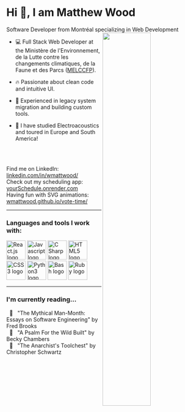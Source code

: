 # Hi 👋, I am Matthew Wood
Software Developer from Montréal specializing in Web Development
<img align="right" width="50%" src="https://media4.giphy.com/media/qgQUggAC3Pfv687qPC/giphy.gif?cid=ecf05e47jng7y46q5cf5s82mclj38rr5syvkk9kiy179d2tx&rid=giphy.gif&ct=g">
<br>

- 💻 Full Stack Web Developer at the Ministère de l'Environnement, de la Lutte contre les changements climatiques, de la Faune et des Parcs (<a href="https://www.environnement.gouv.qc.ca/">MELCCFP</a>).

- 🔥 Passionate about clean code and intuitive UI.
  
- 📖 Experienced in legacy system migration and building custom tools.

- 🎹 I have studied Electroacoustics and toured in Europe and South America!
<br>
<br>

Find me on LinkedIn: <a href="https://www.linkedin.com/in/wmattwood/" target="_blank">linkedin.com/in/wmattwood/</a> \
Check out my scheduling app: <a href="https://yourschedule.onrender.com/" target="_blank">yourSchedule.onrender.com</a> \
Having fun with SVG animations: <a href="https://wmattwood.github.io/vote-time/" target="_blank">wmattwood.github.io/vote-time/</a> 

---

### Languages and tools I work with:
<p align="left">

  <a href="https://react.dev/reference/react" target="_blank" rel="noreferrer">
  <img width="50px" src="https://cdn.jsdelivr.net/gh/devicons/devicon/icons/react/react-original-wordmark.svg" alt="React.js logo"/></a>

  <a href="https://developer.mozilla.org/en-US/docs/Web/JavaScript" target="_blank" rel="noreferrer">
  <img width="50px" src="https://cdn.jsdelivr.net/gh/devicons/devicon/icons/javascript/javascript-original.svg" alt="Javascript logo"/></a>

  <a href="https://en.wikipedia.org/wiki/Bash_(Unix_shell)" target="_blank" rel="noreferrer">
  <img width="50px" src="https://cdn.jsdelivr.net/gh/devicons/devicon@latest/icons/csharp/csharp-original.svg" alt="C Sharp logo"/></a>

  <a href="https://developer.mozilla.org/en-US/docs/Web/HTML" target="_blank" rel="noreferrer">
  <img width="50px" src="https://cdn.jsdelivr.net/gh/devicons/devicon/icons/html5/html5-plain-wordmark.svg" alt="HTML5 logo"/></a>
  
  <a href="https://developer.mozilla.org/en-US/docs/Web/CSS" target="_blank" rel="noreferrer">
  <img width="50px" src="https://cdn.jsdelivr.net/gh/devicons/devicon/icons/css3/css3-plain-wordmark.svg" alt="CSS3 logo"/></a>  

  <a href="https://docs.python.org/3/library/index.html" target="_blank" rel="noreferrer">
  <img width="50px" src="https://cdn.jsdelivr.net/gh/devicons/devicon/icons/python/python-original.svg" alt="Python3 logo"/></a>

  <a href="https://en.wikipedia.org/wiki/Bash_(Unix_shell)" target="_blank" rel="noreferrer">
  <img width="50px" src="https://cdn.jsdelivr.net/gh/devicons/devicon@latest/icons/bash/bash-original.svg" alt="Bash logo"/></a>

  <a href="https://ruby-doc.org/core-3.0.1/" target="_blank" rel="noreferrer">
  <img width="50px" src="https://cdn.jsdelivr.net/gh/devicons/devicon/icons/ruby/ruby-original.svg" alt="Ruby logo"/></a>
  
  <!--- <a href="https://git-scm.com/" target="_blank" rel="noreferrer">
  <img width="50px" src="https://cdn.jsdelivr.net/gh/devicons/devicon@latest/icons/git/git-original.svg" alt="Git logo" /></a> --->
  
  <!--- <a href="https://www.mongodb.com/" target="_blank" rel="noreferrer">
  <img width="50px" src="https://cdn.jsdelivr.net/gh/devicons/devicon/icons/mongodb/mongodb-original-wordmark.svg" alt="Mongodb logo" /></a> --->
  
  <!--- <a href="https://expressjs.com/en/4x/api.html" target="_blank" rel="noreferrer">
  <img width="50px" src="https://cdn.jsdelivr.net/gh/devicons/devicon/icons/express/express-original-wordmark.svg" alt="Express.js logo"/></a> --->
  
  <!--- <a href="https://nodejs.org/dist/latest-v18.x/docs/api/http.html" target="_blank" rel="noreferrer">
  <img width="50px" src="https://cdn.jsdelivr.net/gh/devicons/devicon/icons/nodejs/nodejs-original.svg" alt="Node.js logo"/></a> --->

</p>

---

### I'm currently reading...
<!---&nbsp; 📖 &nbsp; "The Pragmatic Programmmer, 20th Anniversary Edition" by Andrew Hunt and David Thomas--->
&nbsp; 📘 &nbsp; "The Mythical Man-Month: Essays on Software Engineering" by Fred Brooks  
&nbsp; 📕 &nbsp; "A Psalm For the Wild Built" by Becky Chambers  
&nbsp; 📗 &nbsp; "The Anarchist's Toolchest" by Christopher Schwartz  
<!---&nbsp; 📖 &nbsp; "The Devops Handbook" by Patrick Debois, Gene Kim, Jez Humble, John Willis--->
